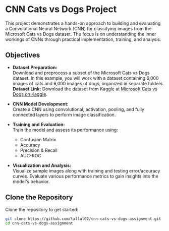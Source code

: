 # CNN Cats vs Dogs Project

This project demonstrates a hands-on approach to building and evaluating a Convolutional Neural Network (CNN) for classifying images from the Microsoft Cats vs Dogs dataset. The focus is on understanding the inner workings of CNNs through practical implementation, training, and analysis.

## Objectives

- **Dataset Preparation:**  
  Download and preprocess a subset of the Microsoft Cats vs Dogs dataset. In this example, you will work with a dataset containing 6,000 images of cats and 6,000 images of dogs, organized in separate folders.  
  **Dataset Link:** Download the dataset from Kaggle at [Microsoft Cats vs Dogs on Kaggle](https://www.kaggle.com/datasets/shaunthesheep/microsoft-catsvsdogs-dataset).

- **CNN Model Development:**  
  Create a CNN using convolutional, activation, pooling, and fully connected layers to perform image classification.

- **Training and Evaluation:**  
  Train the model and assess its performance using:
  - Confusion Matrix
  - Accuracy
  - Precision & Recall
  - AUC-ROC

- **Visualization and Analysis:**  
  Visualize sample images along with training and testing error/accuracy curves. Evaluate various performance metrics to gain insights into the model's behavior.

## Clone the Repository

Clone the repository to get started:

```bash
git clone https://github.com/tallal02/cnn-cats-vs-dogs-assignment.git
cd cnn-cats-vs-dogs-assignment
